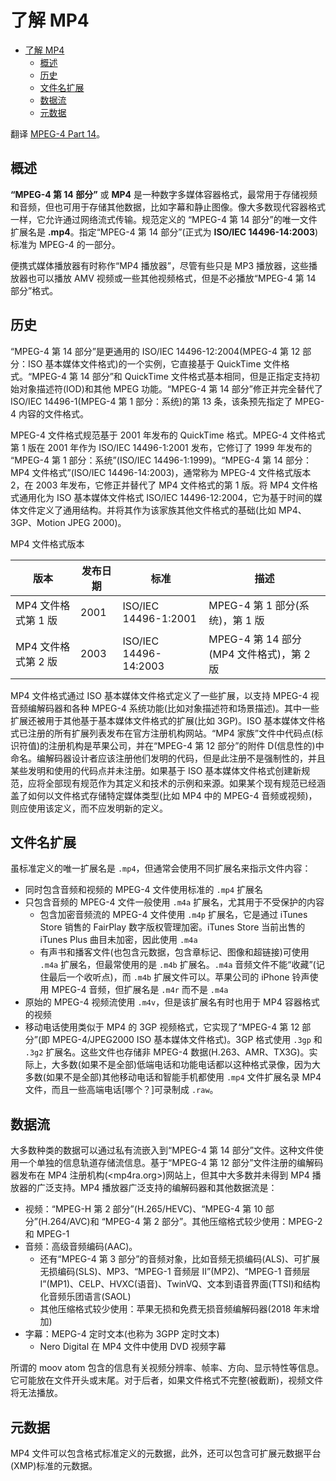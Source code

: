 # 了解 MP4

- [了解 MP4](#了解-mp4)
  - [概述](#概述)
  - [历史](#历史)
  - [文件名扩展](#文件名扩展)
  - [数据流](#数据流)
  - [元数据](#元数据)

翻译 [MPEG-4 Part 14](https://en.wikipedia.org/wiki/MPEG-4_Part_14)。

## 概述

**“MPEG-4 第 14 部分”** 或 **MP4** 是一种数字多媒体容器格式，最常用于存储视频和音频，但也可用于存储其他数据，比如字幕和静止图像。像大多数现代容器格式一样，它允许通过网络流式传输。规范定义的 “MPEG-4 第 14 部分”的唯一文件扩展名是 **.mp4**。指定“MPEG-4 第 14 部分”(正式为 **ISO/IEC 14496-14:2003**) 标准为 MPEG-4 的一部分。

便携式媒体播放器有时称作“MP4 播放器”，尽管有些只是 MP3 播放器，这些播放器也可以播放 AMV 视频或一些其他视频格式，但是不必播放“MPEG-4 第 14 部分”格式。

## 历史

“MPEG-4 第 14 部分”是更通用的 ISO/IEC 14496-12:2004(MPEG-4 第 12 部分：ISO 基本媒体文件格式)的一个实例，它直接基于 QuickTime 文件格式。“MPEG-4 第 14 部分”和 QuickTime 文件格式基本相同，但是正指定支持初始对象描述符(IOD)和其他 MPEG 功能。“MPEG-4 第 14 部分”修正并完全替代了 ISO/IEC 14496-1(MPEG-4 第 1 部分：系统)的第 13 条，该条预先指定了 MPEG-4 内容的文件格式。

MPEG-4 文件格式规范基于 2001 年发布的 QuickTime 格式。MPEG-4 文件格式第 1 版在 2001 年作为 ISO/IEC 14496-1:2001 发布，它修订了 1999 年发布的 “MPEG-4 第 1 部分：系统”(ISO/IEC 14496-1:1999)。“MPEG-4 第 14 部分：MP4 文件格式”(ISO/IEC 14496-14:2003)，通常称为 MPEG-4 文件格式版本 2，在 2003 年发布，它修正并替代了 MP4 文件格式的第 1 版。将 MP4 文件格式通用化为 ISO 基本媒体文件格式 ISO/IEC 14496-12:2004，它为基于时间的媒体文件定义了通用结构。并将其作为该家族其他文件格式的基础(比如 MP4、3GP、Motion JPEG 2000)。

MP4 文件格式版本

| 版本 | 发布日期 | 标准 | 描述 |
| --- | --- | --- | --- |
| MP4 文件格式第 1 版 | 2001 | ISO/IEC 14496-1:2001 | MPEG-4 第 1 部分(系统)，第 1 版 |
| MP4 文件格式第 2 版 | 2003 | ISO/IEC 14496-14:2003 | MPEG-4 第 14 部分(MP4 文件格式)，第 2 版 |

MP4 文件格式通过 ISO 基本媒体文件格式定义了一些扩展，以支持 MPEG-4 视音频编解码器和各种 MPEG-4 系统功能(比如对象描述符和场景描述)。其中一些扩展还被用于其他基于基本媒体文件格式的扩展(比如 3GP)。ISO 基本媒体文件格式已注册的所有扩展列表发布在官方注册机构网站。“MP4 家族”文件中代码点(标识符值)的注册机构是苹果公司，并在“MPEG-4 第 12 部分”的附件 D(信息性的)中命名。编解码器设计者应该注册他们发明的代码，但是此注册不是强制性的，并且某些发明和使用的代码点并未注册。如果基于 ISO 基本媒体文件格式创建新规范，应将全部现有规范作为其定义和技术的示例和来源。如果某个现有规范已经涵盖了如何以文件格式存储特定媒体类型(比如 MP4 中的 MPEG-4 音频或视频)，则应使用该定义，而不应发明新的定义。

## 文件名扩展

虽标准定义的唯一扩展名是 `.mp4`，但通常会使用不同扩展名来指示文件内容：

- 同时包含音频和视频的 MPEG-4 文件使用标准的 `.mp4` 扩展名
- 只包含音频的 MPEG-4 文件一般使用 `.m4a` 扩展名，尤其用于不受保护的内容
  - 包含加密音频流的 MPEG-4 文件使用 `.m4p` 扩展名，它是通过 iTunes Store 销售的 FairPlay 数字版权管理加密。iTunes Store 当前出售的 iTunes Plus 曲目未加密，因此使用 `.m4a`
  - 有声书和播客文件(也包含元数据，包含章标记、图像和超链接)可使用 `.m4a` 扩展名，但最常使用的是 `.m4b` 扩展名。`.m4a` 音频文件不能“收藏”(记住最后一个收听点)，而 `.m4b` 扩展文件可以。苹果公司的 iPhone 铃声使用 MPEG-4 音频，但扩展名是 `.m4r` 而不是 `.m4a`
- 原始的 MPEG-4 视频流使用 `.m4v`，但是该扩展名有时也用于 MP4 容器格式的视频
- 移动电话使用类似于 MP4 的 3GP 视频格式，它实现了“MPEG-4 第 12 部分”(即 MPEG-4/JPEG2000 ISO 基本媒体文件格式)。3GP 格式使用 `.3gp` 和 `.3g2` 扩展名。这些文件也存储非 MPEG-4 数据(H.263、AMR、TX3G)。实际上，大多数(如果不是全部)低端电话和功能电话都以这种格式录像，因为大多数(如果不是全部)其他移动电话和智能手机都使用 `.mp4` 文件扩展名录 MP4 文件，而且一些高端电话[哪个？]可录制成 `.raw`。

## 数据流

大多数种类的数据可以通过私有流嵌入到“MPEG-4 第 14 部分”文件。这种文件使用一个单独的信息轨道存储流信息。基于“MPEG-4 第 12 部分”文件注册的编解码器发布在 MP4 注册机构(<mp4ra.org>)网站上，但其中大多数并未得到 MP4 播放器的广泛支持。MP4 播放器广泛支持的编解码器和其他数据流是：

- 视频：“MPEG-H 第 2 部分”(H.265/HEVC)、“MPEG-4 第 10 部分”(H.264/AVC)和 “MPEG-4 第 2 部分”。其他压缩格式较少使用：MPEG-2 和 MPEG-1
- 音频：高级音频编码(AAC)。
  - 还有“MPEG-4 第 3 部分”的音频对象，比如音频无损编码(ALS)、可扩展无损编码(SLS)、MP3、“MPEG-1 音频层 II”(MP2)、“MPEG-1 音频层 I”(MP1)、CELP、HVXC(语音)、TwinVQ、文本到语音界面(TTSI)和结构化音频乐团语言(SAOL)
  - 其他压缩格式较少使用：苹果无损和免费无损音频编解码器(2018 年末增加)
- 字幕：MEPG-4 定时文本(也称为 3GPP 定时文本)
  - Nero Digital 在 MP4 文件中使用 DVD 视频字幕

所谓的 moov atom 包含的信息有关视频分辨率、帧率、方向、显示特性等信息。它可能放在文件开头或末尾。对于后者，如果文件格式不完整(被截断)，视频文件将无法播放。

## 元数据

MP4 文件可以包含格式标准定义的元数据，此外，还可以包含可扩展元数据平台(XMP)标准的元数据。
